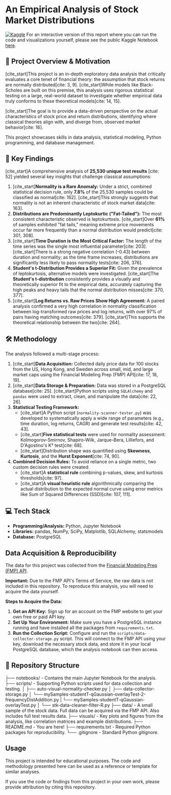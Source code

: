 # An Empirical Analysis of Stock Market Distributions
[![Kaggle](https://img.shields.io/badge/Kaggle-View%20Notebook-20BEFF?style=for-the-badge&logo=kaggle&logoColor=white)](https://www.kaggle.com/code/eduardomurillo/exploring-stock-market-distributions)
For an interactive version of this report where you can run the code and visualizations yourself, please see the public Kaggle Notebook [here](https://www.kaggle.com/code/eduardomurillo/exploring-stock-market-distributions).


## 🚀 Project Overview & Motivation

[cite_start]This project is an in-depth exploratory data analysis that critically evaluates a core tenet of financial theory: the assumption that stock returns are normally distributed[cite: 3, 9]. [cite_start]While models like Black-Scholes are built on this premise, this analysis uses rigorous statistical testing on a large, real-world dataset to investigate whether empirical data truly conforms to these theoretical models[cite: 14, 15].

[cite_start]The goal is to provide a data-driven perspective on the actual characteristics of stock price and return distributions, identifying where classical theories align with, and diverge from, observed market behavior[cite: 16].

This project showcases skills in data analysis, statistical modeling, Python programming, and database management.

## 🔑 Key Findings

[cite_start]A comprehensive analysis of **25,530 unique test results** [cite: 52] yielded several key insights that challenge classical assumptions:

1.  [cite_start]**Normality is a Rare Anomaly:** Under a strict, combined statistical decision rule, only **7.8%** of the 25,530 samples could be classified as normal[cite: 162]. [cite_start]This strongly suggests that normality is not an inherent characteristic of stock market data[cite: 163].
2.  **Distributions are Predominantly Leptokurtic ("Fat-Tailed"):** The most consistent characteristic observed is leptokurtosis. [cite_start]Over **61%** of samples exhibited "fat tails," meaning extreme price movements occur far more frequently than a normal distribution would predict[cite: 301, 308].
3.  [cite_start]**Time Duration is the Most Critical Factor:** The length of the time series was the single most influential parameter[cite: 203]. [cite_start]There is a strong negative correlation (-0.43) between duration and normality; as the time frame increases, distributions are significantly less likely to pass normality tests[cite: 206, 376].
4.  **Student's t-Distribution Provides a Superior Fit:** Given the prevalence of leptokurtosis, alternative models were investigated. [cite_start]The **Student's t-distribution** consistently provides a visually and theoretically superior fit to the empirical data, accurately capturing the high peaks and heavy tails that the normal distribution misses[cite: 370, 377].
5.  [cite_start]**Log Returns vs. Raw Prices Show High Agreement:** A paired analysis confirmed a very high correlation in normality classification between log-transformed raw prices and log returns, with over 97% of pairs having matching outcomes[cite: 379]. [cite_start]This supports the theoretical relationship between the two[cite: 264].

## 🛠️ Methodology

The analysis followed a multi-stage process:

1.  [cite_start]**Data Acquisition:** Collected daily price data for 100 stocks from the US, Hong Kong, and Sweden across small, mid, and large market caps using the Financial Modeling Prep (FMP) API[cite: 17, 18, 19].
2.  [cite_start]**Data Storage & Preparation:** Data was stored in a PostgreSQL database[cite: 25]. [cite_start]Python scripts using `SQLAlchemy` and `pandas` were used to extract, clean, and manipulate the data[cite: 22, 26].
3.  **Statistical Testing Framework:**
    * [cite_start]A Python script (`normality-scanner-tester.py`) was developed to systematically apply a wide range of parameters (e.g., time duration, log returns, CAGR) and generate test results[cite: 42, 43].
    * [cite_start]**Five statistical tests** were used for normality assessment: Kolmogorov-Smirnov, Shapiro-Wilk, Jarque-Bera, Lilliefors, and D'Agostino's K² test[cite: 68].
    * [cite_start]Distribution shape was quantified using **Skewness**, **Kurtosis**, and the **Hurst Exponent**[cite: 74, 90].
4.  **Combined Decision Rules:** To avoid reliance on a single metric, two custom decision rules were created:
    * [cite_start]A **statistical rule** combining p-values, skew, and kurtosis thresholds[cite: 97].
    * [cite_start]A **visual heuristic rule** algorithmically comparing the actual distribution to the expected normal curve using error metrics like Sum of Squared Differences (SSD)[cite: 107, 111].

## 💻 Tech Stack

* **Programming/Analysis:** Python, Jupyter Notebook
* **Libraries:** pandas, NumPy, SciPy, Matplotlib, SQLAlchemy, statsmodels
* **Database:** PostgreSQL

## Data Acquisition & Reproducibility

The data for this project was collected from the [Financial Modeling Prep (FMP) API](https://site.financialmodelingprep.com/developer/docs).

**Important:** Due to the FMP API's Terms of Service, the raw data is not included in this repository. To reproduce this analysis, you will need to acquire the data yourself.

**Steps to Acquire the Data:**

1.  **Get an API Key:** Sign up for an account on the FMP website to get your own free or paid API key.
2.  **Set Up Your Environment:** Make sure you have a PostgreSQL instance running and have installed all the packages from `requirements.txt`.
3.  **Run the Collection Script:** Configure and run the `scripts/data-collector-storage.py` script. This will connect to the FMP API using your key, download the necessary stock data, and store it in your local PostgreSQL database, which the analysis notebook can then access.

## 📂 Repository Structure
├── notebooks/ - Contains the main Jupyter Notebook for the analysis.
├── scripts/ - Supporting Python scripts used for data collection and testing.
│   ├── auto-visual-normality-checker.py
│   ├── data-collector-storage.py
│   └── mySamples-studentT-qGaussian-overlayTest-2-frequencyDistAddition.py
|   └── mySamples-studentT-qGaussian-overlayTest.py
│   └── stk-data-cleaner-filter-R.py
├── data/ - A small sample of the stock data. Full data can be acquired via the FMP API. Also includes full test results data.
├── visuals/ - Key plots and figures from the analysis, like correlation matrices and example distributions.
├── README.md - You are here!
├── requirements.txt - Required Python packages for reproducibility.
└── .gitignore - Standard Python gitignore.

## Usage

This project is intended for educational purposes. The code and methodology presented here can be used as a reference or template for similar analyses.

If you use the code or findings from this project in your own work, please provide attribution by citing this repository.
